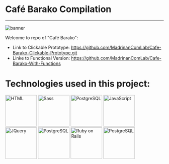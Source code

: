 # Café Barako Compilation
-----------------------------------------------------
![banner](https://user-images.githubusercontent.com/74145874/196059065-99d41dce-c67e-4bdb-ac9a-077e939c9a79.png)

Welcome to repo of "Café Barako":
* Link to Clickable Prototype:
https://github.com/MadrinanComLab/Cafe-Barako-Clickable-Prototype.git
* Linke to Functional Version:
https://github.com/MadrinanComLab/Cafe-Barako-With-Functions

# Technologies used in this project:
<p float="left">
  <img src="https://user-images.githubusercontent.com/74145874/196059318-14eb8cfc-bfe8-4763-9c74-e3267beaf3f8.png" width="100px" height="100px" alt="HTML"/>
  <img src="https://user-images.githubusercontent.com/74145874/196059403-7b8efbb2-297e-444e-8915-6790e05b5603.png" width="100px" height="100px" alt="Sass"/>
  <img src="https://user-images.githubusercontent.com/74145874/196059759-f0063e53-7d64-4253-80da-19427ffaab97.png" width="100px" height="100px" alt="PostgreSQL"/>
  <img src="https://user-images.githubusercontent.com/74145874/196059251-ec2f9f53-6094-403b-9f51-4ff102e17864.png" width="100px" height="100px" alt="JavaScript"/>
  <img src="https://user-images.githubusercontent.com/74145874/196059629-865a619b-cd20-4983-a866-f4ca466a5999.png" width="100px" height="100px" alt="JQuery"/>
  <img src="https://user-images.githubusercontent.com/74145874/196059710-80912c53-6d3c-471b-8eac-ae2486c9d492.png" width="100px" height="100px" alt="PostgreSQL"/>
  <img src="https://user-images.githubusercontent.com/74145874/196059547-b35e5108-cf90-47af-951a-5f530ae54247.png" width="100px" height="100px" alt="Ruby on Rails"/>
  <img src="https://user-images.githubusercontent.com/74145874/196059473-011117c1-e31d-4c5e-be6b-0a81b6d4f431.png" width="100px" height="100px" alt="PostgreSQL"/>
</p>
